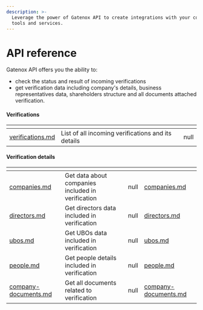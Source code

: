```yaml
---
description: >-
  Leverage the power of Gatenox API to create integrations with your company's
  tools and services.
---
```


# API reference

Gatenox API offers you the ability to:

* check the status and result of incoming verifications
* get verification data including company's details, business representatives data, shareholders structure and all documents attached verification.

#### Verifications

<table data-card-size="large" data-view="cards"><thead><tr><th data-type="content-ref"></th><th></th><th data-hidden data-type="rating" data-max="5"></th></tr></thead><tbody><tr><td><a href="verifications.md">verifications.md</a></td><td>List of all incoming verifications and its details</td><td>null</td></tr></tbody></table>

#### Verification details

<table data-card-size="large" data-view="cards"><thead><tr><th data-type="content-ref"></th><th></th><th data-hidden data-type="rating" data-max="5"></th><th data-hidden data-type="content-ref"></th></tr></thead><tbody><tr><td><a href="companies.md">companies.md</a></td><td>Get data about companies included in verification</td><td>null</td><td><a href="companies.md">companies.md</a></td></tr><tr><td><a href="directors.md">directors.md</a></td><td>Get directors data included in verification</td><td>null</td><td><a href="directors.md">directors.md</a></td></tr><tr><td><a href="ubos.md">ubos.md</a></td><td>Get UBOs data included in verification</td><td>null</td><td><a href="ubos.md">ubos.md</a></td></tr><tr><td><a href="people.md">people.md</a></td><td>Get people details included in verification</td><td>null</td><td><a href="people.md">people.md</a></td></tr><tr><td><a href="company-documents.md">company-documents.md</a></td><td>Get all documents related to verification</td><td>null</td><td><a href="company-documents.md">company-documents.md</a></td></tr></tbody></table>
